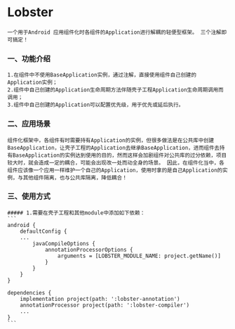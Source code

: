 # Lobster
    一个用于Android 应用组件化时各组件的Application进行解耦的轻便型框架。 三个注解即可搞定！


### 一、功能介绍
    1.在组件中不使用BaseApplication实例，通过注解，直接使用组件自己创建的Application实例；
    2.组件中自己创建的Application生命周期方法伴随壳子工程Application生命周期调用而调用；
    3.组件中自己创建的Application可以配置优先级，用于优先或延后执行。

### 二、应用场景
    组件化框架中，各组件有时需要持有Application的实例，但很多做法是在公共库中创建BaseApplication，让壳子工程的Application去继承BaseApplication，进而组件去持有BaseApplication的实例达到使用的目的，然而这样会加剧组件对公共库的过分依赖，项目较大时，就会造成一定的耦合，可能会出现改一处而动全身的场景。 因此，在组件化当中，各组件应该像一个应用一样维护一个自己的Application，使用时拿的是自己Application的实例，与其他组件隔离，也与公共库隔离，降低耦合！

### 三、使用方式
    ##### 1.需要在壳子工程和其他module中添加如下依赖：
    ```
    android {
        defaultConfig {
        ...
            javaCompileOptions {
                annotationProcessorOptions {
                    arguments = [LOBSTER_MODULE_NAME: project.getName()]
                }
            }
        }
    }
    
    dependencies {
        implementation project(path: ':lobster-annotation')
        annotationProcessor project(path: ':lobster-compiler')
        ...
    }
    ```
